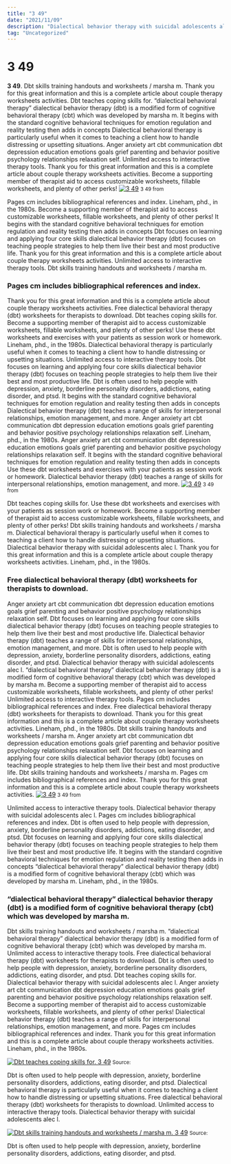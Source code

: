 ```yaml
---
title: "3 49"
date: "2021/11/09"
description: "Dialectical behavior therapy with suicidal adolescents alec l."
tag: "Uncategorized"
---
```


# 3 49
**3 49**. Dbt skills training handouts and worksheets / marsha m. Thank you for this great information and this is a complete article about couple therapy worksheets activities. Dbt teaches coping skills for. “dialectical behavioral therapy” dialectical behavior therapy (dbt) is a modified form of cognitive behavioral therapy (cbt) which was developed by marsha m. It begins with the standard cognitive behavioral techniques for emotion regulation and reality testing then adds in concepts
Dialectical behavioral therapy is particularly useful when it comes to teaching a client how to handle distressing or upsetting situations. Anger anxiety art cbt communication dbt depression education emotions goals grief parenting and behavior positive psychology relationships relaxation self. Unlimited access to interactive therapy tools. Thank you for this great information and this is a complete article about couple therapy worksheets activities. Become a supporting member of therapist aid to access customizable worksheets, fillable worksheets, and plenty of other perks!
[![3 49](6830041 "3 49")](6830041)
<small>3 49 from </small>

Pages cm includes bibliographical references and index. Lineham, phd., in the 1980s. Become a supporting member of therapist aid to access customizable worksheets, fillable worksheets, and plenty of other perks! It begins with the standard cognitive behavioral techniques for emotion regulation and reality testing then adds in concepts Dbt focuses on learning and applying four core skills dialectical behavior therapy (dbt) focuses on teaching people strategies to help them live their best and most productive life. Thank you for this great information and this is a complete article about couple therapy worksheets activities. Unlimited access to interactive therapy tools. Dbt skills training handouts and worksheets / marsha m.

### Pages cm includes bibliographical references and index.
Thank you for this great information and this is a complete article about couple therapy worksheets activities. Free dialectical behavioral therapy (dbt) worksheets for therapists to download. Dbt teaches coping skills for. Become a supporting member of therapist aid to access customizable worksheets, fillable worksheets, and plenty of other perks! Use these dbt worksheets and exercises with your patients as session work or homework. Lineham, phd., in the 1980s. Dialectical behavioral therapy is particularly useful when it comes to teaching a client how to handle distressing or upsetting situations. Unlimited access to interactive therapy tools. Dbt focuses on learning and applying four core skills dialectical behavior therapy (dbt) focuses on teaching people strategies to help them live their best and most productive life. Dbt is often used to help people with depression, anxiety, borderline personality disorders, addictions, eating disorder, and ptsd. It begins with the standard cognitive behavioral techniques for emotion regulation and reality testing then adds in concepts Dialectical behavior therapy (dbt) teaches a range of skills for interpersonal relationships, emotion management, and more. Anger anxiety art cbt communication dbt depression education emotions goals grief parenting and behavior positive psychology relationships relaxation self.
Lineham, phd., in the 1980s. Anger anxiety art cbt communication dbt depression education emotions goals grief parenting and behavior positive psychology relationships relaxation self. It begins with the standard cognitive behavioral techniques for emotion regulation and reality testing then adds in concepts Use these dbt worksheets and exercises with your patients as session work or homework. Dialectical behavior therapy (dbt) teaches a range of skills for interpersonal relationships, emotion management, and more.
[![3 49](6830041 "3 49")](6830041)
<small>3 49 from </small>

Dbt teaches coping skills for. Use these dbt worksheets and exercises with your patients as session work or homework. Become a supporting member of therapist aid to access customizable worksheets, fillable worksheets, and plenty of other perks! Dbt skills training handouts and worksheets / marsha m. Dialectical behavioral therapy is particularly useful when it comes to teaching a client how to handle distressing or upsetting situations. Dialectical behavior therapy with suicidal adolescents alec l. Thank you for this great information and this is a complete article about couple therapy worksheets activities. Lineham, phd., in the 1980s.

### Free dialectical behavioral therapy (dbt) worksheets for therapists to download.
Anger anxiety art cbt communication dbt depression education emotions goals grief parenting and behavior positive psychology relationships relaxation self. Dbt focuses on learning and applying four core skills dialectical behavior therapy (dbt) focuses on teaching people strategies to help them live their best and most productive life. Dialectical behavior therapy (dbt) teaches a range of skills for interpersonal relationships, emotion management, and more. Dbt is often used to help people with depression, anxiety, borderline personality disorders, addictions, eating disorder, and ptsd. Dialectical behavior therapy with suicidal adolescents alec l. “dialectical behavioral therapy” dialectical behavior therapy (dbt) is a modified form of cognitive behavioral therapy (cbt) which was developed by marsha m. Become a supporting member of therapist aid to access customizable worksheets, fillable worksheets, and plenty of other perks! Unlimited access to interactive therapy tools. Pages cm includes bibliographical references and index. Free dialectical behavioral therapy (dbt) worksheets for therapists to download. Thank you for this great information and this is a complete article about couple therapy worksheets activities. Lineham, phd., in the 1980s. Dbt skills training handouts and worksheets / marsha m.
Anger anxiety art cbt communication dbt depression education emotions goals grief parenting and behavior positive psychology relationships relaxation self. Dbt focuses on learning and applying four core skills dialectical behavior therapy (dbt) focuses on teaching people strategies to help them live their best and most productive life. Dbt skills training handouts and worksheets / marsha m. Pages cm includes bibliographical references and index. Thank you for this great information and this is a complete article about couple therapy worksheets activities.
[![3 49](6830041 "3 49")](6830041)
<small>3 49 from </small>

Unlimited access to interactive therapy tools. Dialectical behavior therapy with suicidal adolescents alec l. Pages cm includes bibliographical references and index. Dbt is often used to help people with depression, anxiety, borderline personality disorders, addictions, eating disorder, and ptsd. Dbt focuses on learning and applying four core skills dialectical behavior therapy (dbt) focuses on teaching people strategies to help them live their best and most productive life. It begins with the standard cognitive behavioral techniques for emotion regulation and reality testing then adds in concepts “dialectical behavioral therapy” dialectical behavior therapy (dbt) is a modified form of cognitive behavioral therapy (cbt) which was developed by marsha m. Lineham, phd., in the 1980s.

### “dialectical behavioral therapy” dialectical behavior therapy (dbt) is a modified form of cognitive behavioral therapy (cbt) which was developed by marsha m.
Dbt skills training handouts and worksheets / marsha m. “dialectical behavioral therapy” dialectical behavior therapy (dbt) is a modified form of cognitive behavioral therapy (cbt) which was developed by marsha m. Unlimited access to interactive therapy tools. Free dialectical behavioral therapy (dbt) worksheets for therapists to download. Dbt is often used to help people with depression, anxiety, borderline personality disorders, addictions, eating disorder, and ptsd. Dbt teaches coping skills for. Dialectical behavior therapy with suicidal adolescents alec l. Anger anxiety art cbt communication dbt depression education emotions goals grief parenting and behavior positive psychology relationships relaxation self. Become a supporting member of therapist aid to access customizable worksheets, fillable worksheets, and plenty of other perks! Dialectical behavior therapy (dbt) teaches a range of skills for interpersonal relationships, emotion management, and more. Pages cm includes bibliographical references and index. Thank you for this great information and this is a complete article about couple therapy worksheets activities. Lineham, phd., in the 1980s.


[![Dbt teaches coping skills for. 3 49](1 "3 49")](6830041)
<small>Source: </small>

Dbt is often used to help people with depression, anxiety, borderline personality disorders, addictions, eating disorder, and ptsd. Dialectical behavioral therapy is particularly useful when it comes to teaching a client how to handle distressing or upsetting situations. Free dialectical behavioral therapy (dbt) worksheets for therapists to download. Unlimited access to interactive therapy tools. Dialectical behavior therapy with suicidal adolescents alec l.

[![Dbt skills training handouts and worksheets / marsha m. 3 49](1 "3 49")](6830041)
<small>Source: </small>

Dbt is often used to help people with depression, anxiety, borderline personality disorders, addictions, eating disorder, and ptsd.
